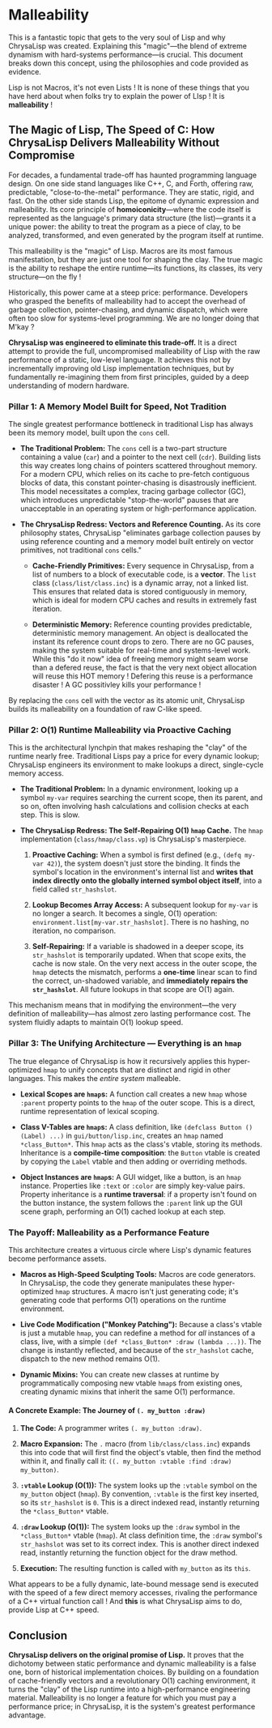 # Malleability

This is a fantastic topic that gets to the very soul of Lisp and why ChrysaLisp
was created. Explaining this "magic"—the blend of extreme dynamism with
hard-systems performance—is crucial. This document breaks down this concept,
using the philosophies and code provided as evidence.

Lisp is not Macros, it's not even Lists ! It is none of these things that you
have herd about when folks try to explain the power of LIsp ! It is
**malleability** !

## The Magic of Lisp, The Speed of C: How ChrysaLisp Delivers Malleability Without Compromise

For decades, a fundamental trade-off has haunted programming language design. On
one side stand languages like C++, C, and Forth, offering raw, predictable,
"close-to-the-metal" performance. They are static, rigid, and fast. On the other
side stands Lisp, the epitome of dynamic expression and malleability. Its core
principle of **homoiconicity**—where the code itself is represented as the
language's primary data structure (the list)—grants it a unique power: the
ability to treat the program as a piece of clay, to be analyzed, transformed,
and even generated by the program itself at runtime.

This malleability is the "magic" of Lisp. Macros are its most famous
manifestation, but they are just one tool for shaping the clay. The true magic
is the ability to reshape the entire runtime—its functions, its classes, its
very structure—on the fly !

Historically, this power came at a steep price: performance. Developers who
grasped the benefits of malleability had to accept the overhead of garbage
collection, pointer-chasing, and dynamic dispatch, which were often too slow for
systems-level programming. We are no longer doing that M'kay ?

**ChrysaLisp was engineered to eliminate this trade-off.** It is a direct
attempt to provide the full, uncompromised malleability of Lisp with the raw
performance of a static, low-level language. It achieves this not by
incrementally improving old Lisp implementation techniques, but by fundamentally
re-imagining them from first principles, guided by a deep understanding of
modern hardware.

### Pillar 1: A Memory Model Built for Speed, Not Tradition

The single greatest performance bottleneck in traditional Lisp has always been
its memory model, built upon the `cons` cell.

*   **The Traditional Problem:** The `cons` cell is a two-part structure
    containing a value (`car`) and a pointer to the next cell (`cdr`). Building
    lists this way creates long chains of pointers scattered throughout memory.
    For a modern CPU, which relies on its cache to pre-fetch contiguous blocks
    of data, this constant pointer-chasing is disastrously inefficient. This
    model necessitates a complex, tracing garbage collector (GC), which
    introduces unpredictable "stop-the-world" pauses that are unacceptable in an
    operating system or high-performance application.

*   **The ChrysaLisp Redress: Vectors and Reference Counting.** As its core
    philosophy states, ChrysaLisp "eliminates garbage collection pauses by using
    reference counting and a memory model built entirely on vector primitives,
    not traditional `cons` cells."

    * **Cache-Friendly Primitives:** Every sequence in ChrysaLisp, from a list
        of numbers to a block of executable code, is a **vector**. The `list`
        class (`class/list/class.inc`) is a dynamic array, not a linked list.
        This ensures that related data is stored contiguously in memory, which
        is ideal for modern CPU caches and results in extremely fast iteration.

    * **Deterministic Memory:** Reference counting provides predictable,
      deterministic memory management. An object is deallocated the instant its
      reference count drops to zero. There are no GC pauses, making the system
      suitable for real-time and systems-level work. While this "do it now" idea
      of freeing memory might seam worse than a defered reuse, the fact is that
      the very next object allocation will reuse this HOT memory ! Defering this
      reuse is a performance disaster ! A GC possitivley kills your performance
      !

By replacing the `cons` cell with the vector as its atomic unit, ChrysaLisp
builds its malleability on a foundation of raw C-like speed.

### Pillar 2: O(1) Runtime Malleability via Proactive Caching

This is the architectural lynchpin that makes reshaping the "clay" of the
runtime nearly free. Traditional Lisps pay a price for every dynamic lookup;
ChrysaLisp engineers its environment to make lookups a direct, single-cycle
memory access.

*   **The Traditional Problem:** In a dynamic environment, looking up a symbol
    `my-var` requires searching the current scope, then its parent, and so on,
    often involving hash calculations and collision checks at each step. This is
    slow.

*   **The ChrysaLisp Redress: The Self-Repairing O(1) `hmap` Cache.** The `hmap`
    implementation (`class/hmap/class.vp`) is ChrysaLisp's masterpiece.

    1. **Proactive Caching:** When a symbol is first defined (e.g.,
        `(defq my-var 42)`), the system doesn't just store the binding. It finds
        the symbol's location in the environment's internal list and **writes
        that index directly onto the globally interned symbol object itself**,
        into a field called `str_hashslot`.

    2. **Lookup Becomes Array Access:** A subsequent lookup for `my-var` is no
        longer a search. It becomes a single, O(1) operation:
        `environment.list[my-var.str_hashslot]`. There is no hashing, no
        iteration, no comparison.

    3. **Self-Repairing:** If a variable is shadowed in a deeper scope, its
        `str_hashslot` is temporarily updated. When that scope exits, the cache
        is now stale. On the very next access in the outer scope, the `hmap`
        detects the mismatch, performs a **one-time** linear scan to find the
        correct, un-shadowed variable, and **immediately repairs the
        `str_hashslot`**. All future lookups in that scope are O(1) again.

This mechanism means that in modifying the environment—the very definition of
malleability—has almost zero lasting performance cost. The system fluidly adapts
to maintain O(1) lookup speed.

### Pillar 3: The Unifying Architecture — Everything is an `hmap`

The true elegance of ChrysaLisp is how it recursively applies this
hyper-optimized `hmap` to unify concepts that are distinct and rigid in other
languages. This makes the *entire system* malleable.

*   **Lexical Scopes are `hmap`s:** A function call creates a new `hmap` whose
    `:parent` property points to the `hmap` of the outer scope. This is a
    direct, runtime representation of lexical scoping.

*   **Class V-Tables are `hmap`s:** A class definition, like
    `(defclass Button () (Label) ...)` in `gui/button/lisp.inc`, creates an
    `hmap` named `*class_Button*`. This `hmap` acts as the class's vtable,
    storing its methods. Inheritance is a **compile-time composition**: the
    `Button` vtable is created by copying the `Label` vtable and then adding or
    overriding methods.

*   **Object Instances are `hmap`s:** A GUI widget, like a button, is an `hmap`
    instance. Properties like `:text` or `:color` are simply key-value pairs.
    Property inheritance is a **runtime traversal**: if a property isn't found
    on the button instance, the system follows the `:parent` link up the GUI
    scene graph, performing an O(1) cached lookup at each step.

### The Payoff: Malleability as a Performance Feature

This architecture creates a virtuous circle where Lisp's dynamic features become
performance assets.

*   **Macros as High-Speed Sculpting Tools:** Macros are code generators. In
    ChrysaLisp, the code they generate manipulates these hyper-optimized `hmap`
    structures. A macro isn't just generating code; it's generating code that
    performs O(1) operations on the runtime environment.

*   **Live Code Modification ("Monkey Patching"):** Because a class's vtable is
    just a mutable `hmap`, you can redefine a method for *all* instances of a
    class, live, with a simple `(def *class_Button* :draw (lambda ...))`. The
    change is instantly reflected, and because of the `str_hashslot` cache,
    dispatch to the new method remains O(1).

*   **Dynamic Mixins:** You can create new classes at runtime by
    programmatically composing new vtable `hmap`s from existing ones, creating
    dynamic mixins that inherit the same O(1) performance.

#### A Concrete Example: The Journey of `(. my_button :draw)`

1.  **The Code:** A programmer writes `(. my_button :draw)`.

2.  **Macro Expansion:** The `.` macro (from `lib/class/class.inc`) expands this
    into code that will first find the object's vtable, then find the method
    within it, and finally call it:
    `((. my_button :vtable :find :draw) my_button)`.

3.  **`:vtable` Lookup (O(1)):** The system looks up the `:vtable` symbol on the
    `my_button` object (`hmap`). By convention, `:vtable` is the first key
    inserted, so its `str_hashslot` is `0`. This is a direct indexed read,
    instantly returning the `*class_Button*` vtable.

4.  **`:draw` Lookup (O(1)):** The system looks up the `:draw` symbol in the
    `*class_Button*` vtable (`hmap`). At class definition time, the `:draw`
    symbol's `str_hashslot` was set to its correct index. This is another direct
    indexed read, instantly returning the function object for the draw method.

5.  **Execution:** The resulting function is called with `my_button` as its
    `this`.

What appears to be a fully dynamic, late-bound message send is executed with the
speed of a few direct memory accesses, rivaling the performance of a C++ virtual
function call ! And **this** is what ChrysaLisp aims to do, provide Lisp at C++
speed.

## Conclusion

**ChrysaLisp delivers on the original promise of Lisp.** It proves that the
dichotomy between static performance and dynamic malleability is a false one,
born of historical implementation choices. By building on a foundation of
cache-friendly vectors and a revolutionary O(1) caching environment, it turns
the "clay" of the Lisp runtime into a high-performance engineering material.
Malleability is no longer a feature for which you must pay a performance price;
in ChrysaLisp, it is the system's greatest performance advantage.